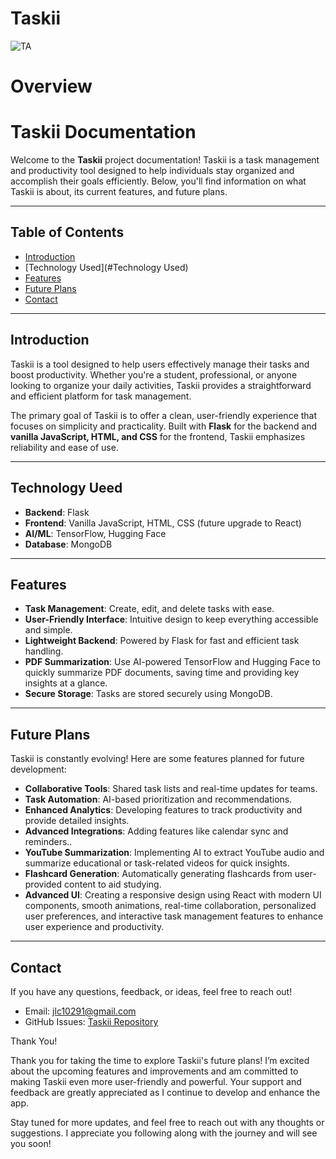 # Taskii
![TA](https://github.com/user-attachments/assets/adf16b20-043c-4c5d-8bc2-eb01f0df735a)


# Overview
# Taskii Documentation

Welcome to the **Taskii** project documentation! Taskii is a task management and productivity tool designed to help individuals stay organized and accomplish their goals efficiently. Below, you'll find information on what Taskii is about, its current features, and future plans.

---

## Table of Contents
- [Introduction](#introduction)
- [Technology Used](#Technology Used)
- [Features](#features)
- [Future Plans](#future-plans)
- [Contact](#contact)

---

## Introduction
Taskii is a tool designed to help users effectively manage their tasks and boost productivity. Whether you're a student, professional, or anyone looking to organize your daily activities, Taskii provides a straightforward and efficient platform for task management.

The primary goal of Taskii is to offer a clean, user-friendly experience that focuses on simplicity and practicality. Built with **Flask** for the backend and **vanilla JavaScript, HTML, and CSS** for the frontend, Taskii emphasizes reliability and ease of use.

---
## Technology Ueed
- **Backend**: Flask
- **Frontend**: Vanilla JavaScript, HTML, CSS (future upgrade to React)
- **AI/ML**: TensorFlow, Hugging Face
- **Database**: MongoDB
---
## Features
- **Task Management**: Create, edit, and delete tasks with ease.
- **User-Friendly Interface**: Intuitive design to keep everything accessible and simple.
- **Lightweight Backend**: Powered by Flask for fast and efficient task handling.
- **PDF Summarization**: Use AI-powered TensorFlow and Hugging Face to quickly summarize PDF documents, saving time and providing key insights at a glance.
- **Secure Storage**: Tasks are stored securely using MongoDB.

---

## Future Plans
Taskii is constantly evolving! Here are some features planned for future development:
- **Collaborative Tools**: Shared task lists and real-time updates for teams.
- **Task Automation**: AI-based prioritization and recommendations.
- **Enhanced Analytics**: Developing features to track productivity and provide detailed insights.
- **Advanced Integrations**: Adding features like calendar sync and reminders..
- **YouTube Summarization**: Implementing AI to extract YouTube audio and summarize educational or task-related videos for quick insights.
- **Flashcard Generation**: Automatically generating flashcards from user-provided content to aid studying.
- **Advanced UI**:  Creating a responsive design using React with modern UI components, smooth animations, real-time collaboration, personalized user preferences, and interactive task management features to enhance user experience and productivity.

---

## Contact
If you have any questions, feedback, or ideas, feel free to reach out!
- Email: jlc10291@gmail.com
- GitHub Issues: [Taskii Repository](https://github.com/ZanyDruid20/taskii/issues)


Thank You!

Thank you for taking the time to explore Taskii's future plans! I’m excited about the upcoming features and improvements and am committed to making Taskii even more user-friendly and powerful. Your support and feedback are greatly appreciated as I continue to develop and enhance the app.

Stay tuned for more updates, and feel free to reach out with any thoughts or suggestions. I appreciate you following along with the journey and will see you soon!



